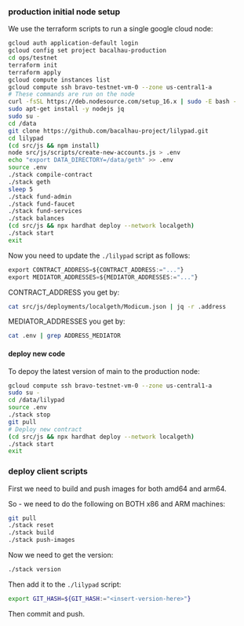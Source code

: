 ### production initial node setup

We use the terraform scripts to run a single google cloud node:

```bash
gcloud auth application-default login
gcloud config set project bacalhau-production
cd ops/testnet
terraform init
terraform apply
gcloud compute instances list
gcloud compute ssh bravo-testnet-vm-0 --zone us-central1-a
# These commands are run on the node
curl -fsSL https://deb.nodesource.com/setup_16.x | sudo -E bash -
sudo apt-get install -y nodejs jq
sudo su -
cd /data
git clone https://github.com/bacalhau-project/lilypad.git
cd lilypad
(cd src/js && npm install)
node src/js/scripts/create-new-accounts.js > .env
echo "export DATA_DIRECTORY=/data/geth" >> .env
source .env
./stack compile-contract
./stack geth
sleep 5
./stack fund-admin
./stack fund-faucet
./stack fund-services
./stack balances
(cd src/js && npx hardhat deploy --network localgeth)
./stack start
exit
```

Now you need to update the `./lilypad` script as follows:

```python
export CONTRACT_ADDRESS=${CONTRACT_ADDRESS:="..."}
export MEDIATOR_ADDRESSES=${MEDIATOR_ADDRESSES:="..."}
```

CONTRACT_ADDRESS you get by:

```bash
cat src/js/deployments/localgeth/Modicum.json | jq -r .address
```

MEDIATOR_ADDRESSES you get by:

```bash
cat .env | grep ADDRESS_MEDIATOR
```

#### deploy new code

To depoy the latest version of main to the production node:

```bash
gcloud compute ssh bravo-testnet-vm-0 --zone us-central1-a
sudo su -
cd /data/lilypad
source .env
./stack stop
git pull
# Deploy new contract
(cd src/js && npx hardhat deploy --network localgeth)
./stack start
exit
```

### deploy client scripts

First we need to build and push images for both amd64 and arm64.

So - we need to do the following on BOTH x86 and ARM machines:

```bash
git pull
./stack reset
./stack build
./stack push-images
```

Now we need to get the version:

```bash
./stack version
```

Then add it to the `./lilypad` script:

```bash
export GIT_HASH=${GIT_HASH:="<insert-version-here>"}
```

Then commit and push.
